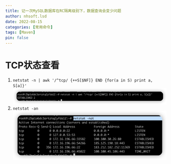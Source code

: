 ```yaml
---
title: 记一次MySQL数据库在RC隔离级别下，数据查询会变少问题
author: nhsoft.lsd
date: 2022-08-15
categories: [常用命令]
tags: [Maven]
pin: false
---
```

# TCP状态查看
1. `netstat -n | awk '/^tcp/ {++S[$NF]} END {for(a in S) print a, S[a]}'`
![](/assets/img/nhsoft_lsd/2022-08-15-linux-2.png)
2. `netstat -an`
![](/assets/img/nhsoft_lsd/2022-08-15-linux-1.png)
